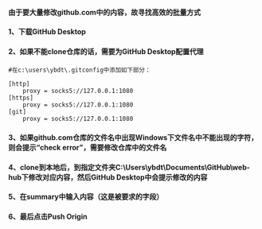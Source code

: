 #### 由于要大量修改github.com中的内容，故寻找高效的批量方式

#### 1、下载GitHub Desktop  
#### 2、如果不能clone仓库的话，需要为GitHub Desktop配置代理
```
#在c:\users\ybdt\.gitconfig中添加如下部分：

[http]
    proxy = socks5://127.0.0.1:1080
[https]
    proxy = socks5://127.0.0.1:1080
[git]
    proxy = socks5://127.0.0.1:1080
```
#### 3、如果github.com仓库的文件名中出现Windows下文件名中不能出现的字符，则会提示“check error”，需要修改仓库中的文件名

#### 4、clone到本地后，到指定文件夹C:\Users\ybdt\Documents\GitHub\web-hub下修改对应内容，然后GitHub Desktop中会提示修改的内容  
#### 5、在summary中输入内容（这是被要求的字段）  
#### 6、最后点击Push Origin

